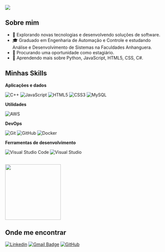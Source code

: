 ![](https://komarev.com/ghpvc/?username=matheus-assilva&color=006bed)

## Sobre mim

- 🤔 Explorando novas tecnologias e desenvolvendo soluções de software.
- 🎓 Graduado em Engenharia de Automação e Controle e estudando Análise e Desenvolvimento de Sistemas na Faculdades Anhanguera.
- 💼 Procurando uma oportunidade como estagiário.
- 🌱 Aprendendo mais sobre Python, JavaScript, HTML5, CSS, C#.

## Minhas Skills

**Aplicações e dados**

![C++](https://img.shields.io/badge/c++-%2300599C.svg?style=for-the-badge&logo=c%2B%2B&logoColor=white)
![JavaScript](https://img.shields.io/badge/javascript-%23323330.svg?style=for-the-badge&logo=javascript&logoColor=%23F7DF1E)
![HTML5](https://img.shields.io/badge/html5-%23E34F26.svg?style=for-the-badge&logo=html5&logoColor=white)
![CSS3](https://img.shields.io/badge/css3-%231572B6.svg?style=for-the-badge&logo=css3&logoColor=white)
![MySQL](https://img.shields.io/badge/mysql-%2300f.svg?style=for-the-badge&logo=mysql&logoColor=white)

**Utilidades**

![AWS](https://img.shields.io/badge/AWS-%23FF9900.svg?style=for-the-badge&logo=amazon-aws&logoColor=white)

**DevOps**

![Git](https://img.shields.io/badge/git-%23F05033.svg?style=for-the-badge&logo=git&logoColor=white)
![GitHub](https://img.shields.io/badge/github-%23121011.svg?style=for-the-badge&logo=github&logoColor=white)
![Docker](https://img.shields.io/badge/docker-%230db7ed.svg?style=for-the-badge&logo=docker&logoColor=white)

**Ferramentas de desenvolvimento**

![Visual Studio Code](https://img.shields.io/badge/Visual%20Studio%20Code-0078d7.svg?style=for-the-badge&logo=visual-studio-code&logoColor=white)
![Visual Studio](https://img.shields.io/badge/Visual%20Studio-5C2D91.svg?style=for-the-badge&logo=visual-studio&logoColor=white)

<br/>

<a href="https://github.com/matheus-assilva" title="Perfil do Matheus">
  <img height="180em" src="https://github-readme-stats.vercel.app/api?username=matheus-assilva&theme=dracula&show_icons=true" />
</a>

## Onde me encontrar

[![Linkedin](https://img.shields.io/badge/-LinkedIn-blue?style=flat-square&logo=Linkedin&logoColor=white&link=https://www.linkedin.com/in/matheus-assilva/)](https://www.linkedin.com/in/matheus-assilva/)
[![Gmail Badge](https://img.shields.io/badge/-gmail-006bed?style=flat-square&logo=Gmail&logoColor=white&link=mailto:matheusaugustosouza9@gmail.com)](mailto:matheusaugustosouza9@gmail.com)
[![GitHub](https://img.shields.io/github/followers/matheus-assilva?label=follow&style=social)](https://github.com/matheus-assilva)
